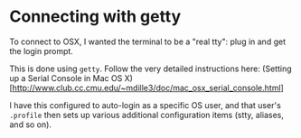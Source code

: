 # Connecting with getty

To connect to OSX, I wanted the terminal to be a "real tty":  plug in and get the login prompt.

This is done using `getty`.  Follow the very detailed instructions here:
(Setting up a Serial Console in Mac OS X)[http://www.club.cc.cmu.edu/~mdille3/doc/mac_osx_serial_console.html]

I have this configured to auto-login as a specific OS user, and that user's `.profile` then sets up various
additional configuration items (stty, aliases, and so on).



